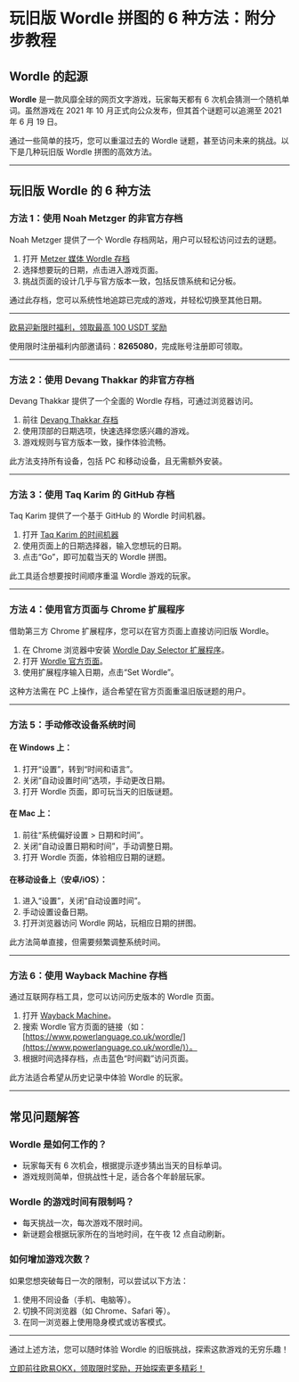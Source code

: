 # 玩旧版 Wordle 拼图的 6 种方法：附分步教程



## Wordle 的起源

**Wordle** 是一款风靡全球的网页文字游戏，玩家每天都有 6 次机会猜测一个随机单词。虽然游戏在 2021 年 10 月正式向公众发布，但其首个谜题可以追溯至 2021 年 6 月 19 日。

通过一些简单的技巧，您可以重温过去的 Wordle 谜题，甚至访问未来的挑战。以下是几种玩旧版 Wordle 拼图的高效方法。

---

## 玩旧版 Wordle 的 6 种方法

### 方法 1：使用 Noah Metzger 的非官方存档
Noah Metzger 提供了一个 Wordle 存档网站，用户可以轻松访问过去的谜题。

1. 打开 [Metzer 媒体 Wordle 存档](https://metzger.media/games/wordle-archive/?levels=select)
2. 选择想要玩的日期，点击进入游戏页面。
3. 挑战页面的设计几乎与官方版本一致，包括反馈系统和记分板。

通过此存档，您可以系统性地追踪已完成的游戏，并轻松切换至其他日期。

---
[欧易迎新限时福利，领取最高 100 USDT 奖励](https://bit.ly/OKXe)

使用限时注册福利内部邀请码：**8265080**，完成账号注册即可领取。

---
### 方法 2：使用 Devang Thakkar 的非官方存档
Devang Thakkar 提供了一个全面的 Wordle 存档，可通过浏览器访问。

1. 前往 [Devang Thakkar 存档](https://www.devangthakkar.com/wordle_archive/)
2. 使用顶部的日期选项，快速选择您感兴趣的游戏。
3. 游戏规则与官方版本一致，操作体验流畅。

此方法支持所有设备，包括 PC 和移动设备，且无需额外安装。

---

### 方法 3：使用 Taq Karim 的 GitHub 存档
Taq Karim 提供了一个基于 GitHub 的 Wordle 时间机器。

1. 打开 [Taq Karim 的时间机器](https://mottaquikarim.github.io/wordle_timemachine/)
2. 使用页面上的日期选择器，输入您想玩的日期。
3. 点击“Go”，即可加载当天的 Wordle 拼图。

此工具适合想要按时间顺序重温 Wordle 游戏的玩家。

---

### 方法 4：使用官方页面与 Chrome 扩展程序
借助第三方 Chrome 扩展程序，您可以在官方页面上直接访问旧版 Wordle。

1. 在 Chrome 浏览器中安装 [Wordle Day Selector 扩展程序](https://chrome.google.com/webstore/detail/wordle-day-selector/agkdkjpjjlpodfldibhcibmdglifeocg)。
2. 打开 [Wordle 官方页面](https://www.powerlanguage.co.uk/wordle/)。
3. 使用扩展程序输入日期，点击“Set Wordle”。

这种方法需在 PC 上操作，适合希望在官方页面重温旧版谜题的用户。

---

### 方法 5：手动修改设备系统时间

#### 在 Windows 上：
1. 打开“设置”，转到“时间和语言”。
2. 关闭“自动设置时间”选项，手动更改日期。
3. 打开 Wordle 页面，即可玩当天的旧版谜题。

#### 在 Mac 上：
1. 前往“系统偏好设置 > 日期和时间”。
2. 关闭“自动设置日期和时间”，手动调整日期。
3. 打开 Wordle 页面，体验相应日期的谜题。

#### 在移动设备上（安卓/iOS）：
1. 进入“设置”，关闭“自动设置时间”。
2. 手动设置设备日期。
3. 打开浏览器访问 Wordle 网站，玩相应日期的拼图。

此方法简单直接，但需要频繁调整系统时间。

---

### 方法 6：使用 Wayback Machine 存档
通过互联网存档工具，您可以访问历史版本的 Wordle 页面。

1. 打开 [Wayback Machine](https://archive.org/)。
2. 搜索 Wordle 官方页面的链接（如：[https://www.powerlanguage.co.uk/wordle/](https://www.powerlanguage.co.uk/wordle/)）。
3. 根据时间选择存档，点击蓝色“时间戳”访问页面。

此方法适合希望从历史记录中体验 Wordle 的玩家。

---

## 常见问题解答

### Wordle 是如何工作的？
- 玩家每天有 6 次机会，根据提示逐步猜出当天的目标单词。
- 游戏规则简单，但挑战性十足，适合各个年龄层玩家。

### Wordle 的游戏时间有限制吗？
- 每天挑战一次，每次游戏不限时间。
- 新谜题会根据玩家所在的当地时间，在午夜 12 点自动刷新。

### 如何增加游戏次数？
如果您想突破每日一次的限制，可以尝试以下方法：
1. 使用不同设备（手机、电脑等）。
2. 切换不同浏览器（如 Chrome、Safari 等）。
3. 在同一浏览器上使用隐身模式或访客模式。

---

通过上述方法，您可以随时体验 Wordle 的旧版挑战，探索这款游戏的无穷乐趣！

[立即前往欧易OKX，领取限时奖励，开始探索更多精彩！](https://bit.ly/OKXe)
